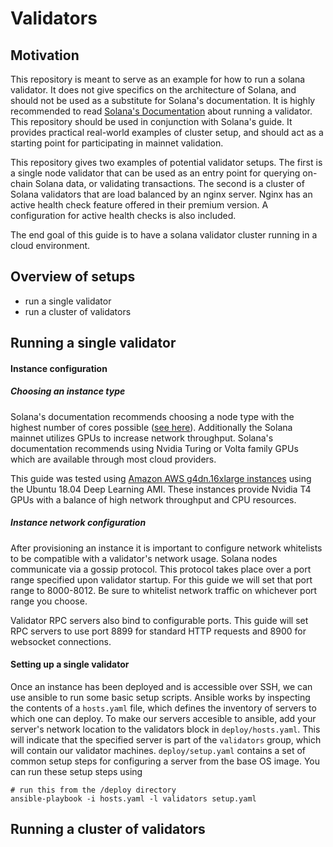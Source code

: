 # Validators
## Motivation
This repository is meant to serve as an example for how to run a solana validator.
It does not give specifics on the architecture of Solana, and should not be used as a substitute for Solana's documentation.
It is highly recommended to read [Solana's Documentation](https://docs.solana.com/running-validator) about running a validator. 
This repository should be used in conjunction with Solana's guide. It provides practical
real-world examples of cluster setup, and should act as a starting point for participating
in mainnet validation. 

This repository gives two examples of potential validator setups. The first is a 
single node validator that can be used as an entry point for querying on-chain Solana data, or
validating transactions. 
The second is a cluster of Solana validators that are load balanced by an nginx server. Nginx
has an active health check feature offered in their premium version. A configuration
for active health checks is also included.

The end goal of this guide is to have a solana validator cluster running in a cloud 
environment.
 
## Overview of setups
- run a single validator
- run a cluster of validators
## Running a single validator
#### Instance configuration
##### Choosing an instance type
Solana's documentation recommends choosing a node type with the highest number of cores possible ([see here](https://docs.solana.com/running-validator/validator-reqs)).
Additionally the Solana mainnet utilizes GPUs to increase network throughput. Solana's documentation
recommends using Nvidia Turing or Volta family GPUs which are available through most cloud providers. 

This guide was tested using [Amazon AWS g4dn.16xlarge instances](https://aws.amazon.com/ec2/instance-types/g4/) using the
Ubuntu 18.04 Deep Learning AMI. These instances provide Nvidia T4 GPUs with a balance of high network
throughput and CPU resources.

##### Instance network configuration
After provisioning an instance it is important to configure network whitelists to be compatible
with a validator's network usage. Solana nodes communicate via a gossip protocol. This protocol takes
place over a port range specified upon validator startup. For this guide we will set that port range to 
8000-8012. Be sure to whitelist network traffic on whichever port range you choose.

Validator RPC servers also bind to configurable ports. This guide will set RPC servers to use port 8899
for standard HTTP requests and 8900 for websocket connections.

#### Setting up a single validator
Once an instance has been deployed and is accessible over SSH, we can use ansible to run some basic setup 
scripts. Ansible works by inspecting the contents of a `hosts.yaml` file, which defines the inventory of servers to which one can deploy.
To make our servers accesible to ansible, add your server's network location to the validators block in `deploy/hosts.yaml`. 
This will indicate that the specified server is part of the `validators` group, which will contain our validator machines.
`deploy/setup.yaml` contains a set of common setup steps for configuring a server from the base OS image. You can run these 
setup steps using  
```
# run this from the /deploy directory
ansible-playbook -i hosts.yaml -l validators setup.yaml
```

## Running a cluster of validators
